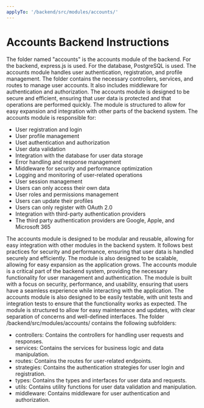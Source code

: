 ```yaml
---
applyTo: '/backend/src/modules/accounts/'
---
```

# Accounts Backend Instructions
The folder named "accounts" is the accounts module of the backend.
For the backend, express.js is used.
For the database, PostgreSQL is used.
The accounts module handles user authentication, registration, and profile management.
The folder contains the necessary controllers, services, and routes to manage user accounts.
It also includes middleware for authentication and authorization.
The accounts module is designed to be secure and efficient, ensuring that user data is protected and that operations are performed quickly.
The module is structured to allow for easy expansion and integration with other parts of the backend system.
The accounts module is responsible for:
- User registration and login  
- User profile management
- Uset authentication and authorization
- User data validation
- Integration with the database for user data storage
- Error handling and response management
- Middleware for security and performance optimization
- Logging and monitoring of user-related operations
- User session management
- Users can only access their own data
- User roles and permissions management
- Users can update their profiles
- Users can only register with OAuth 2.0
- Integration with third-party authentication providers
- The third party authentication providers are Google, Apple, and Microsoft 365

The accounts module is designed to be modular and reusable, allowing for easy integration with other modules in the backend system.
It follows best practices for security and performance, ensuring that user data is handled securely and efficiently.
The module is also designed to be scalable, allowing for easy expansion as the application grows.
The accounts module is a critical part of the backend system, providing the necessary functionality for user management and authentication.
The module is built with a focus on security, performance, and usability, ensuring that users have a seamless experience while interacting with the application.
The accounts module is also designed to be easily testable, with unit tests and integration tests to ensure that the functionality works as expected.
The module is structured to allow for easy maintenance and updates, with clear separation of concerns and well-defined interfaces.
The folder /backend/src/modules/accounts/ contains the following subfolders:
- controllers: Contains the controllers for handling user requests and responses.
- services: Contains the services for business logic and data manipulation.
- routes: Contains the routes for user-related endpoints.
- strategies: Contains the authentication strategies for user login and registration.
- types: Contains the types and interfaces for user data and requests.
- utils: Contains utility functions for user data validation and manipulation.
- middleware: Contains middleware for user authentication and authorization.

